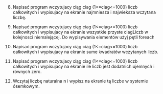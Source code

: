 8. Napisać program wczytujacy ciąg ciag (1<=ciag<=1000) liczb całkowitych i wypisujacy na ekranie najmniesza i najwieksza wczytana liczbę.

9. Napisać program wczytujacy ciąg ciag (1<=ciag<=1000) liczb całkowitych i wypisujacy na ekranie wszystkie przyste ciagLiczb w kolejnosci 
  niemalejącej. Do wypisywania elementów użyj pętli foreach

10. Napisać program wczytujacy ciąg ciag (1<=ciag<=1000) liczb całkowitych i wypisujacy na ekranie sume kwadratów wczytanych liczb.

11. Napisać program wczytujacy ciąg ciag (1<=ciag<=1000) liczb całkowitych i wypisujacy na ekranie ile 
    liczb jest dodatnich ujemnych i równych zero.

12. Wczytaj liczbę naturalna n i wypisz na ekranie tą liczbe w systemie ósemkowym. 
